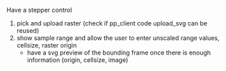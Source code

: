 Have a stepper control

1. pick and upload raster (check if pp_client code upload_svg can be reused)
2. show sample range and allow the user to enter unscaled range values, cellsize, raster origin
   - have a svg preview of the bounding frame once there is enough information (origin, cellsize, image)
